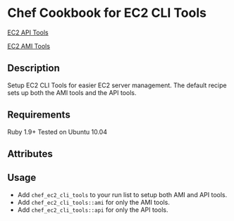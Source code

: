 Chef Cookbook for EC2 CLI Tools
==============================
[EC2 API Tools](http://aws.amazon.com/developertools/351)

[EC2 AMI Tools](http://aws.amazon.com/developertools/368)

Description
-----------
Setup EC2 CLI Tools for easier EC2 server management. The default recipe sets up both the AMI tools and the API tools.

Requirements
------------
Ruby 1.9+
Tested on Ubuntu 10.04

Attributes
----------

Usage
-----
* Add `chef_ec2_cli_tools` to your run list to setup both AMI and API tools.
* Add `chef_ec2_cli_tools::ami` for only the AMI tools.
* Add `chef_ec2_cli_tools::api` for only the API tools.

